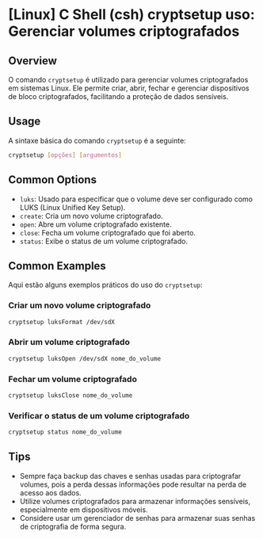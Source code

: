 # [Linux] C Shell (csh) cryptsetup uso: Gerenciar volumes criptografados

## Overview
O comando `cryptsetup` é utilizado para gerenciar volumes criptografados em sistemas Linux. Ele permite criar, abrir, fechar e gerenciar dispositivos de bloco criptografados, facilitando a proteção de dados sensíveis.

## Usage
A sintaxe básica do comando `cryptsetup` é a seguinte:

```bash
cryptsetup [opções] [argumentos]
```

## Common Options
- `luks`: Usado para especificar que o volume deve ser configurado como LUKS (Linux Unified Key Setup).
- `create`: Cria um novo volume criptografado.
- `open`: Abre um volume criptografado existente.
- `close`: Fecha um volume criptografado que foi aberto.
- `status`: Exibe o status de um volume criptografado.

## Common Examples
Aqui estão alguns exemplos práticos do uso do `cryptsetup`:

### Criar um novo volume criptografado
```bash
cryptsetup luksFormat /dev/sdX
```

### Abrir um volume criptografado
```bash
cryptsetup luksOpen /dev/sdX nome_do_volume
```

### Fechar um volume criptografado
```bash
cryptsetup luksClose nome_do_volume
```

### Verificar o status de um volume criptografado
```bash
cryptsetup status nome_do_volume
```

## Tips
- Sempre faça backup das chaves e senhas usadas para criptografar volumes, pois a perda dessas informações pode resultar na perda de acesso aos dados.
- Utilize volumes criptografados para armazenar informações sensíveis, especialmente em dispositivos móveis.
- Considere usar um gerenciador de senhas para armazenar suas senhas de criptografia de forma segura.